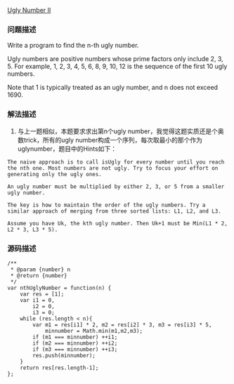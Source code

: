 [Ugly Number II](https://leetcode.com/problems/ugly-number-ii/hints/)

### 问题描述
Write a program to find the n-th ugly number.

Ugly numbers are positive numbers whose prime factors only include 2, 3, 5. For example, 1, 2, 3, 4, 5, 6, 8, 9, 10, 12 is the sequence of the first 10 ugly numbers.

Note that 1 is typically treated as an ugly number, and n does not exceed 1690.

### 解法描述
1. 与上一题相似，本题要求求出第n个ugly number，我觉得这题实质还是个奥数trick，所有的ugly number构成一个序列，每次取最小的那个作为uglynumber，题目中的Hints如下：
```
The naive approach is to call isUgly for every number until you reach the nth one. Most numbers are not ugly. Try to focus your effort on generating only the ugly ones.

An ugly number must be multiplied by either 2, 3, or 5 from a smaller ugly number.

The key is how to maintain the order of the ugly numbers. Try a similar approach of merging from three sorted lists: L1, L2, and L3.

Assume you have Uk, the kth ugly number. Then Uk+1 must be Min(L1 * 2, L2 * 3, L3 * 5).
```

### 源码描述
```
/**
 * @param {number} n
 * @return {number}
 */
var nthUglyNumber = function(n) {
	var res = [1];
	var i1 = 0,
		i2 = 0,
		i3 = 0;
	while (res.length < n){
		var m1 = res[i1] * 2, m2 = res[i2] * 3, m3 = res[i3] * 5,
			minnumber = Math.min(m1,m2,m3);
		if (m1 === minnumber) ++i1;
		if (m2 === minnumber) ++i2;
		if (m3 === minnumber) ++i3;
		res.push(minnumber);
	}
	return res[res.length-1];
};
```
